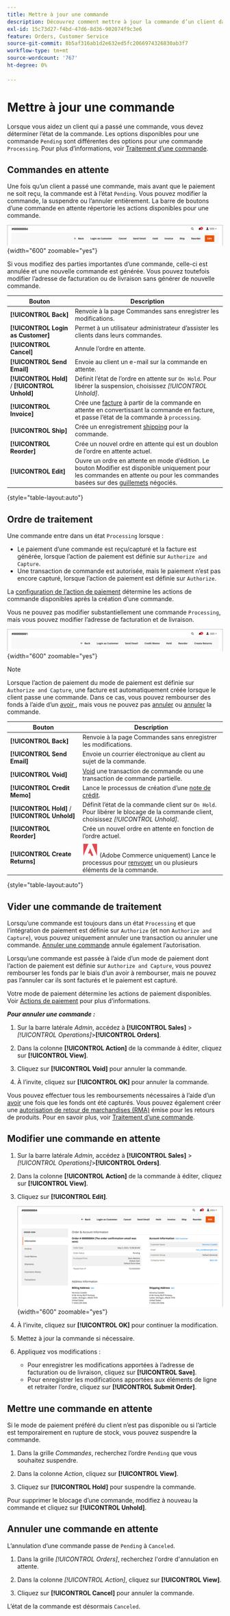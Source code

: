 ```yaml
---
title: Mettre à jour une commande
description: Découvrez comment mettre à jour la commande d’un client dans l’Admin.
exl-id: 15c73d27-f4bd-47d6-8d36-902074f9c3e6
feature: Orders, Customer Service
source-git-commit: 8b5af316ab1d2e632ed5fc2066974326830ab3f7
workflow-type: tm+mt
source-wordcount: '767'
ht-degree: 0%

---
```


# Mettre à jour une commande

Lorsque vous aidez un client qui a passé une commande, vous devez déterminer l’état de la commande. Les options disponibles pour une commande `Pending` sont différentes des options pour une commande `Processing`. Pour plus d’informations, voir [Traitement d’une commande](order-processing.md).

## Commandes en attente

Une fois qu’un client a passé une commande, mais avant que le paiement ne soit reçu, la commande est à l’état `Pending`. Vous pouvez modifier la commande, la suspendre ou l’annuler entièrement. La barre de boutons d’une commande en attente répertorie les actions disponibles pour une commande.

![Options de commande en attente](./assets/order-button-bar-pending.png){width="600" zoomable="yes"}

Si vous modifiez des parties importantes d’une commande, celle-ci est annulée et une nouvelle commande est générée. Vous pouvez toutefois modifier l’adresse de facturation ou de livraison sans générer de nouvelle commande.

| Bouton | Description |
|--- |--- |
| **[!UICONTROL Back]** | Renvoie à la page Commandes sans enregistrer les modifications. |
| **[!UICONTROL Login as Customer]** | Permet à un utilisateur administrateur d’assister les clients dans leurs commandes. |
| **[!UICONTROL Cancel]** | Annule l’ordre en attente. |
| **[!UICONTROL Send Email]** | Envoie au client un e-mail sur la commande en attente. |
| **[!UICONTROL Hold]** / **[!UICONTROL Unhold]** | Définit l’état de l’ordre en attente sur `On Hold`. Pour libérer la suspension, choisissez _[!UICONTROL Unhold]_. |
| **[!UICONTROL Invoice]** | Crée une [facture](invoices.md#create-an-invoice) à partir de la commande en attente en convertissant la commande en facture, et passe l’état de la commande à `processing`. |
| **[!UICONTROL Ship]** | Crée un enregistrement [shipping](shipments.md#create-a-shipment) pour la commande. |
| **[!UICONTROL Reorder]** | Crée un nouvel ordre en attente qui est un doublon de l’ordre en attente actuel. |
| **[!UICONTROL Edit]** | Ouvre un ordre en attente en mode d’édition. Le bouton Modifier est disponible uniquement pour les commandes en attente ou pour les commandes basées sur des [guillemets](../b2b/quotes.md) négociés. |

{style="table-layout:auto"}

## Ordre de traitement

Une commande entre dans un état `Processing` lorsque :

* Le paiement d’une commande est reçu/capturé et la facture est générée, lorsque l’action de paiement est définie sur `Authorize and Capture`.
* Une transaction de commande est autorisée, mais le paiement n’est pas encore capturé, lorsque l’action de paiement est définie sur `Authorize`.

La [configuration de l’action de paiement](../configuration-reference/sales/payment-methods.md#payment-actions) détermine les actions de commande disponibles après la création d’une commande.

Vous ne pouvez pas modifier substantiellement une commande `Processing`, mais vous pouvez modifier l’adresse de facturation et de livraison.

![Options d’ordre de traitement](./assets/order-button-bar-processing.png){width="600" zoomable="yes"}

>[!NOTE]
>
>Lorsque l’action de paiement du mode de paiement est définie sur `Authorize and Capture`, une facture est automatiquement créée lorsque le client passe une commande. Dans ce cas, vous pouvez rembourser des fonds à l’aide d’un [avoir ](credit-memo-create.md), mais vous ne pouvez pas [annuler](#cancel-a-pending-order) ou [annuler](#void-a-processing-order) la commande.

| Bouton | Description |
|--- |--- |
| **[!UICONTROL Back]** | Renvoie à la page Commandes sans enregistrer les modifications. |
| **[!UICONTROL Send Email]** | Envoie un courrier électronique au client au sujet de la commande. |
| **[!UICONTROL Void]** | [Void](#void-a-processing-order) une transaction de commande ou une transaction de commande partielle. |
| **[!UICONTROL Credit Memo]** | Lance le processus de création d’une [note de crédit](credit-memo-create.md). |
| **[!UICONTROL Hold]** / **[!UICONTROL Unhold]** | Définit l’état de la commande client sur `On Hold`. Pour libérer le blocage de la commande client, choisissez _[!UICONTROL Unhold]_. |
| **[!UICONTROL Reorder]** | Crée un nouvel ordre en attente en fonction de l’ordre actuel. |
| **[!UICONTROL Create Returns]** | ![Adobe Commerce](../assets/adobe-logo.svg) (Adobe Commerce uniquement) Lance le processus pour [renvoyer](returns.md) un ou plusieurs éléments de la commande. |

{style="table-layout:auto"}

## Vider une commande de traitement

Lorsqu’une commande est toujours dans un état `Processing` et que l’intégration de paiement est définie sur `Authorize` (et non `Authorize and Capture`), vous pouvez uniquement annuler une transaction ou annuler une commande. [Annuler une commande](#cancel-a-pending-order) annule également l’autorisation.

Lorsqu’une commande est passée à l’aide d’un mode de paiement dont l’action de paiement est définie sur `Authorize and Capture`, vous pouvez rembourser les fonds par le biais d’un avoir à rembourser, mais ne pouvez pas l’annuler car ils sont facturés et le paiement est capturé.

Votre mode de paiement détermine les actions de paiement disponibles. Voir [Actions de paiement](../configuration-reference/sales/payment-methods.md#payment-actions) pour plus d’informations.

**_Pour annuler une commande :_**

1. Sur la barre latérale _Admin_, accédez à **[!UICONTROL Sales]** > _[!UICONTROL Operations]_>**[!UICONTROL Orders]**.

1. Dans la colonne **[!UICONTROL Action]** de la commande à éditer, cliquez sur **[!UICONTROL View]**.

1. Cliquez sur **[!UICONTROL Void]** pour annuler la commande.

1. À l’invite, cliquez sur **[!UICONTROL OK]** pour annuler la commande.

Vous pouvez effectuer tous les remboursements nécessaires à l’aide d’un [avoir](credit-memo-create.md) une fois que les fonds ont été capturés. Vous pouvez également créer une [autorisation de retour de marchandises (RMA)](returns.md) émise pour les retours de produits. Pour en savoir plus, voir [Traitement d’une commande](order-processing.md).

## Modifier une commande en attente

1. Sur la barre latérale _Admin_, accédez à **[!UICONTROL Sales]** > _[!UICONTROL Operations]_>**[!UICONTROL Orders]**.

1. Dans la colonne **[!UICONTROL Action]** de la commande à éditer, cliquez sur **[!UICONTROL View]**.

1. Cliquez sur **[!UICONTROL Edit]**.

   ![Modifier l’ordre](./assets/order-edit.png){width="600" zoomable="yes"}

1. À l’invite, cliquez sur **[!UICONTROL OK]** pour continuer la modification.

1. Mettez à jour la commande si nécessaire.

1. Appliquez vos modifications :
   * Pour enregistrer les modifications apportées à l’adresse de facturation ou de livraison, cliquez sur **[!UICONTROL Save]**.
   * Pour enregistrer les modifications apportées aux éléments de ligne et retraiter l’ordre, cliquez sur **[!UICONTROL Submit Order]**.

## Mettre une commande en attente

Si le mode de paiement préféré du client n’est pas disponible ou si l’article est temporairement en rupture de stock, vous pouvez suspendre la commande.

1. Dans la grille _Commandes_, recherchez l’ordre `Pending` que vous souhaitez suspendre.

1. Dans la colonne _Action_, cliquez sur **[!UICONTROL View]**.

1. Cliquez sur **[!UICONTROL Hold]** pour suspendre la commande.

Pour supprimer le blocage d’une commande, modifiez à nouveau la commande et cliquez sur **[!UICONTROL Unhold]**.

## Annuler une commande en attente

L’annulation d’une commande passe de `Pending` à `Canceled`.

1. Dans la grille _[!UICONTROL Orders]_, recherchez l&#39;ordre d&#39;annulation en attente.

1. Dans la colonne _[!UICONTROL Action]_, cliquez sur **[!UICONTROL View]**.

1. Cliquez sur **[!UICONTROL Cancel]** pour annuler la commande.

L’état de la commande est désormais `Canceled`.
